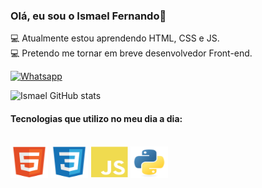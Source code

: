 ### Olá, eu sou o Ismael Fernando👋

 💻 Atualmente estou aprendendo HTML, CSS e JS. <br/>
 💻 Pretendo me tornar em breve desenvolvedor Front-end.

[![Whatsapp](https://img.shields.io/badge/WhatsApp-25D366?style=for-the-badge&logo=whatsapp&logoColor=white
)](https://wa.me/5561998271751)

![Ismael GitHub stats](https://github-readme-stats.vercel.app/api?username=Ismaelfernando&show_icons=true&theme=merko)

#### Tecnologias que utilizo no meu dia a dia:
<div style = "display: inline_block"><br/>
    <img align="center" alt="HTML" height="50" width="60" src="https://raw.githubusercontent.com/devicons/devicon/master/icons/html5/html5-original.svg" style="max-width: 100%;"> <img align="center" alt="CSS" height="50" width="60" src="https://raw.githubusercontent.com/devicons/devicon/master/icons/css3/css3-original.svg" style="max-width: 100%;"> <img align="center" alt="Js" height="50" width="60" src="https://raw.githubusercontent.com/devicons/devicon/master/icons/javascript/javascript-plain.svg" style="max-width: 100%;"> <img align="center" alt="Python" height="50" width="60" src="https://raw.githubusercontent.com/devicons/devicon/master/icons/python/python-original.svg" style="max-width: 100%;">
<div></div>
    
</div>
